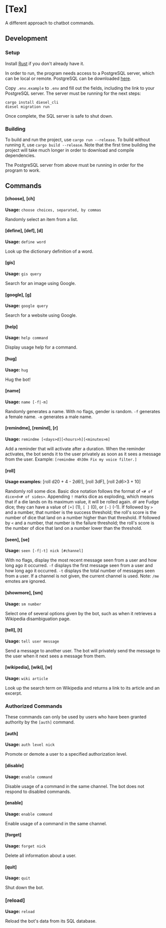 # [Tex]
A different approach to chatbot commands.

## Development

### Setup

Install [Rust](https://www.rust-lang.org/tools/install) if you don't already have it.

In order to run, the program needs access to a PostgreSQL server, which can be local or remote. PostgreSQL can be downloaded [here](https://www.postgresql.org/download/).

Copy `.env.example` to `.env` and fill out the fields, including the link to your PostgreSQL server. The server must be running for the next steps:

~~~
cargo install diesel_cli
diesel migration run
~~~

Once complete, the SQL server is safe to shut down.

### Building

To build and run the project, use `cargo run --release`. To build without running it, use `cargo build --release`. Note that the first time building the project will take much longer in order to download and compile dependencies. 

The PostgreSQL server from above must be running in order for the program to work.

## Commands

#### [choose], [ch]

__Usage:__ `choose choices, separated, by commas`

Randomly select an item from a list.

#### [define], [def], [d]

__Usage:__ `define word`

Look up the dictionary definition of a word.

#### [gis]

__Usage:__ `gis query`

Search for an image using Google.

#### [google], [g]

__Usage:__ `google query`

Search for a website using Google.

#### [help]

__Usage:__ `help command`

Display usage help for a command.

#### [hug]

__Usage:__ `hug`

Hug the bot!

#### [name]

__Usage:__ `name [-f|-m]`

Randomly generates a name. With no flags, gender is random. `-f` generates a female name. `-m` generates a male name.

#### [remindme], [remind], [r]

__Usage:__ `remindme [<days>d][<hours>h][<minutes>m]`

Add a reminder that will activate after a duration. When the reminder activates, the bot sends it to the user privately as soon as it sees a message from the user. Example: `[remindme 4h30m Fix my voice filter.]`

#### [roll]

__Usage examples:__ [roll d20 + 4 - 2d6!], [roll 3dF], [roll 2d6>3 + 10]

Randomly roll some dice. Basic dice notation follows the format of `<# of dice>d<# of sides>`. Appending `!` marks dice as exploding, which means that if a die lands on its maximum value, it will be rolled again. `dF` are Fudge dice; they can have a value of `[+]` (1), `[ ]` (0), or `[-]` (-1). If followed by `>` and a number, that number is the success threshold; the roll's score is the number of dice that land on a number higher than that threshold. If followed by `<` and a number, that number is the failure threshold; the roll's score is the number of dice that land on a number lower than the threshold.

#### [seen], [se]

__Usage:__ `seen [-f|-t] nick [#channel]`

With no flags, display the most recent message seen from a user and how long ago it occurred. `-f` displays the first message seen from a user and how long ago it occurred. `-t` displays the total number of messages seen from a user. If a channel is not given, the current channel is used. Note: `/me` emotes are ignored.

#### [showmore], [sm]

__Usage:__ `sm number`

Select one of several options given by the bot, such as when it retrieves a Wikipedia disambiguation page.

#### [tell], [t]

__Usage:__ `tell user message`

Send a message to another user. The bot will privately send the message to the user when it next sees a message from them.

#### [wikipedia], [wiki], [w]

__Usage:__ `wiki article`

Look up the search term on Wikipedia and returns a link to its article and an excerpt.

### Authorized Commands

These commands can only be used by users who have been granted authority by the `[auth]` command.

####  [auth]

__Usage:__ `auth level nick`

Promote or demote a user to a specified authorization level.

#### [disable]

__Usage:__ `enable command`

Disable usage of a command in the same channel. The bot does not respond to disabled commands.

#### [enable]

__Usage:__ `enable command`

Enable usage of a command in the same channel.

#### [forget]

__Usage:__ `forget nick`

Delete all information about a user.

#### [quit]

__Usage:__ `quit`

Shut down the bot.

### [reload]

__Usage:__ `reload`

Reload the bot's data from its SQL database.
